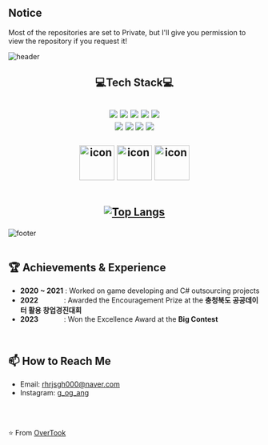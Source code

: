 ## Notice
Most of the repositories are set to Private, but I'll give you permission to view the repository if you request it!


![header](https://capsule-render.vercel.app/api?type=waving&&&color=00bfff&height=150&section=header&text=Hello,%20I'm%20GeonHo&fontSize=36&animation=fadeIn&fontColor=00bfff)

<div align="center">
    <h2>💻Tech Stack💻<h2/>
    <img src="https://img.shields.io/badge/C-A8B9CC"/>
    <img src="https://img.shields.io/badge/C++-3776AB"/>
    <img src="https://img.shields.io/badge/Golang-00bfff"/>
    <img src="https://img.shields.io/badge/C%20Sharp-512BD4"/>
    <img src="https://img.shields.io/badge/Python-3776AB"/><br/>
    <img src="https://img.shields.io/badge/Linux-FCC624"/>
    <img src="https://img.shields.io/badge/Ubuntu-E95420"/>
    <img src="https://img.shields.io/badge/Android%20Studio-3DDC84"/>
    <img src="https://img.shields.io/badge/Unity-000000"/>
    <br/><br/>
    <img src="https://techstack-generator.vercel.app/github-icon.svg" alt="icon" width="70" height="70" />
    <img src="https://techstack-generator.vercel.app/mysql-icon.svg" alt="icon" width="70" height="70" />
    <img src="https://techstack-generator.vercel.app/docker-icon.svg" alt="icon" width="70" height="70" />
    <br/><br/>
      
[![Top Langs](https://github-readme-stats.vercel.app/api/top-langs/?username=OverTook&layout=compact)](https://github.com/anuraghazra/github-readme-stats) 
</div>

![footer](https://capsule-render.vercel.app/api?type=waving&&&color=00bfff&height=150&section=footer&fontSize=50&animation=fadeIn&fontColor=00bfff)
<br>
<br>

## 🏆 Achievements & Experience
- **2020 ~ 2021**&nbsp;: Worked on game developing and C# outsourcing projects
- **2022**&nbsp;&nbsp;&nbsp;&nbsp;&nbsp;&nbsp;&nbsp;&nbsp;&nbsp;&nbsp;&nbsp;&nbsp;&nbsp;: Awarded the Encouragement Prize at the **충청북도 공공데이터 활용 창업경진대회**
- **2023**&nbsp;&nbsp;&nbsp;&nbsp;&nbsp;&nbsp;&nbsp;&nbsp;&nbsp;&nbsp;&nbsp;&nbsp;&nbsp;: Won the Excellence Award at the **Big Contest**
  
<br>

## 📫 How to Reach Me
- Email: rhrjsgh000@naver.com
- Instagram: [g_og_ang](https://instagram.com/g_og_ang/)

<br>
<br>

⭐️ From [OverTook](https://github.com/OverTook)
